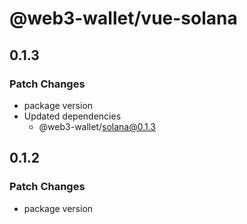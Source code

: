 # @web3-wallet/vue-solana

## 0.1.3

### Patch Changes

- package version
- Updated dependencies
  - @web3-wallet/solana@0.1.3

## 0.1.2

### Patch Changes

- package version
